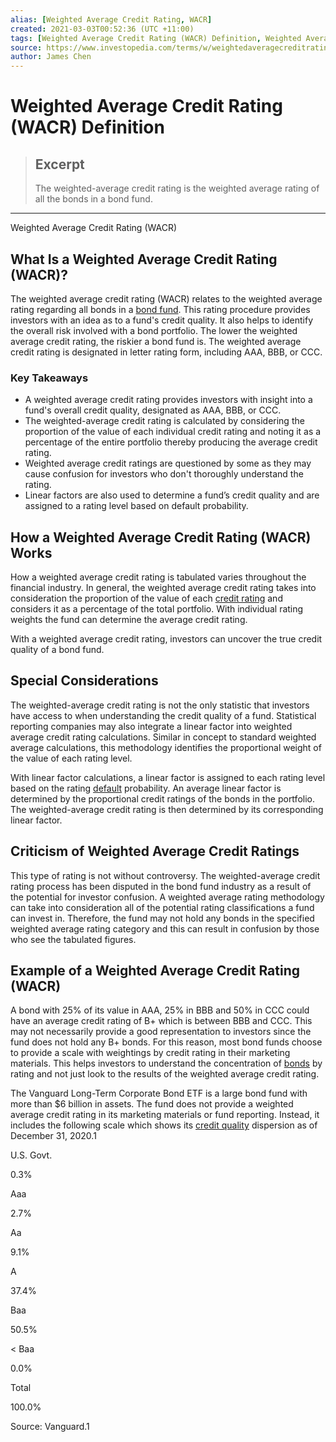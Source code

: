```yaml
---
alias: [Weighted Average Credit Rating, WACR]
created: 2021-03-03T00:52:36 (UTC +11:00)
tags: [Weighted Average Credit Rating (WACR) Definition, Weighted Average Credit Rating (WACR)]
source: https://www.investopedia.com/terms/w/weightedaveragecreditrating.asp
author: James Chen
---
```


# Weighted Average Credit Rating (WACR) Definition

> ## Excerpt
> The weighted-average credit rating is the weighted average rating of all the bonds in a bond fund.

---

Weighted Average Credit Rating (WACR)
## What Is a Weighted Average Credit Rating (WACR)?

The weighted average credit rating (WACR) relates to the weighted average rating regarding all bonds in a [bond fund](https://www.investopedia.com/terms/b/bondfund.asp). This rating procedure provides investors with an idea as to a fund's credit quality. It also helps to identify the overall risk involved with a bond portfolio. The lower the weighted average credit rating, the riskier a bond fund is. The weighted average credit rating is designated in letter rating form, including AAA, BBB, or CCC.

### Key Takeaways

-   A weighted average credit rating provides investors with insight into a fund's overall credit quality, designated as AAA, BBB, or CCC.
-   The weighted-average credit rating is calculated by considering the proportion of the value of each individual credit rating and noting it as a percentage of the entire portfolio thereby producing the average credit rating. 
-   Weighted average credit ratings are questioned by some as they may cause confusion for investors who don't thoroughly understand the rating.
-   Linear factors are also used to determine a fund’s credit quality and are assigned to a rating level based on default probability. 

## How a Weighted Average Credit Rating (WACR) Works

How a weighted average credit rating is tabulated varies throughout the financial industry. In general, the weighted average credit rating takes into consideration the proportion of the value of each [credit rating](https://www.investopedia.com/terms/c/creditrating.asp) and considers it as a percentage of the total portfolio. With individual rating weights the fund can determine the average credit rating.

With a weighted average credit rating, investors can uncover the true credit quality of a bond fund.

## Special Considerations 

The weighted-average credit rating is not the only statistic that investors have access to when understanding the credit quality of a fund. Statistical reporting companies may also integrate a linear factor into weighted average credit rating calculations. Similar in concept to standard weighted average calculations, this methodology identifies the proportional weight of the value of each rating level. 

With linear factor calculations, a linear factor is assigned to each rating level based on the rating [default](https://www.investopedia.com/terms/d/default2.asp) probability. An average linear factor is determined by the proportional credit ratings of the bonds in the portfolio. The weighted-average credit rating is then determined by its corresponding linear factor.

## Criticism of Weighted Average Credit Ratings 

This type of rating is not without controversy. The weighted-average credit rating process has been disputed in the bond fund industry as a result of the potential for investor confusion. A weighted average rating methodology can take into consideration all of the potential rating classifications a fund can invest in. Therefore, the fund may not hold any bonds in the specified weighted average rating category and this can result in confusion by those who see the tabulated figures. 

## Example of a Weighted Average Credit Rating (WACR)

A bond with 25% of its value in AAA, 25% in BBB and 50% in CCC could have an average credit rating of B+ which is between BBB and CCC. This may not necessarily provide a good representation to investors since the fund does not hold any B+ bonds. For this reason, most bond funds choose to provide a scale with weightings by credit rating in their marketing materials. This helps investors to understand the concentration of [bonds](https://www.investopedia.com/terms/b/bond.asp) by rating and not just look to the results of the weighted average credit rating. 

The Vanguard Long-Term Corporate Bond ETF is a large bond fund with more than $6 billion in assets. The fund does not provide a weighted average credit rating in its marketing materials or fund reporting. Instead, it includes the following scale which shows its [credit quality](https://www.investopedia.com/terms/c/creditquality.asp) dispersion as of December 31, 2020.1

U.S. Govt.

0.3%

Aaa

2.7%

Aa

9.1%

A

37.4%

Baa

50.5%

< Baa

0.0%

Total 

100.0%

Source: Vanguard.1
